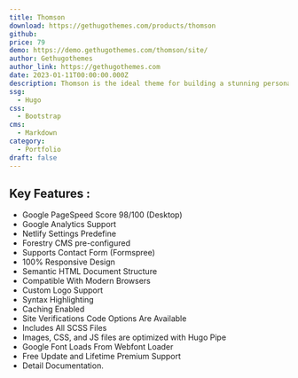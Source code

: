 ```yaml
---
title: Thomson
download: https://gethugothemes.com/products/thomson
github: 
price: 79
demo: https://demo.gethugothemes.com/thomson/site/
author: Gethugothemes
author_link: https://gethugothemes.com
date: 2023-01-11T00:00:00.000Z
description: Thomson is the ideal theme for building a stunning personal portfolio website. This theme has a minimal design that is both effective and appealing. 
ssg:
  - Hugo
css:
  - Bootstrap
cms:
  - Markdown
category:
  - Portfolio
draft: false
---
```


## Key Features :

- Google PageSpeed Score 98/100 (Desktop)
- Google Analytics Support
- Netlify Settings Predefine
- Forestry CMS pre-configured
- Supports Contact Form (Formspree)
- 100% Responsive Design
- Semantic HTML Document Structure
- Compatible With Modern Browsers
- Custom Logo Support
- Syntax Highlighting
- Caching Enabled
- Site Verifications Code Options Are Available
- Includes All SCSS Files
- Images, CSS, and JS files are optimized with Hugo Pipe
- Google Font Loads From Webfont Loader
- Free Update and Lifetime Premium Support
- Detail Documentation.